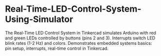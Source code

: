 # Real-Time-LED-Control-System-Using-Simulator
The Real-Time LED Control System in Tinkercad simulates Arduino with red and green LEDs controlled by buttons (pins 2 and 3). Interrupts switch LED blink rates (1-2 Hz) and colors. Demonstrates embedded systems basics: pin setup, interrupts, real-time control in Tinkercad.
